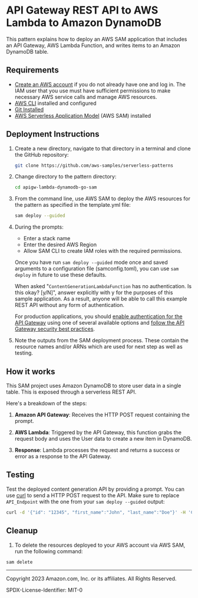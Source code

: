 # API Gateway REST API to AWS Lambda to Amazon DynamoDB

This pattern explains how to deploy an AWS SAM application that includes an API Gateway, AWS Lambda Function, and writes items to an Amazon DynamoDB table. 

## Requirements

* [Create an AWS account](https://portal.aws.amazon.com/gp/aws/developer/registration/index.html) if you do not already have one and log in. The IAM user that you use must have sufficient permissions to make necessary AWS service calls and manage AWS resources.
* [AWS CLI](https://docs.aws.amazon.com/cli/latest/userguide/install-cliv2.html) installed and configured
* [Git Installed](https://git-scm.com/book/en/v2/Getting-Started-Installing-Git)
* [AWS Serverless Application Model](https://docs.aws.amazon.com/serverless-application-model/latest/developerguide/serverless-sam-cli-install.html) (AWS SAM) installed

    
## Deployment Instructions

1. Create a new directory, navigate to that directory in a terminal and clone the GitHub repository:
   ```bash
   git clone https://github.com/aws-samples/serverless-patterns
   ```
2. Change directory to the pattern directory:
   ```bash
   cd apigw-lambda-dynamodb-go-sam
   ```
3. From the command line, use AWS SAM to deploy the AWS resources for the pattern as specified in the template.yml file:
   ```bash
   sam deploy --guided
   ```
4. During the prompts:

   - Enter a stack name
   - Enter the desired AWS Region
   - Allow SAM CLI to create IAM roles with the required permissions.

   Once you have run `sam deploy --guided` mode once and saved arguments to a configuration file (samconfig.toml), you can use `sam deploy` in future to use these defaults.

   When asked "`ContentGenerationLambdaFunction` has no authentication. Is this okay? [y/N]", answer explicitly with y for the purposes of this sample application. As a result, anyone will be able to call this example REST API without any form of authentication.

   For production applications, you should [enable authentication for the API Gateway](https://docs.aws.amazon.com/apigateway/latest/developerguide/apigateway-control-access-to-api.html) using one of several available options and [follow the API Gateway security best practices](https://docs.aws.amazon.com/apigateway/latest/developerguide/security-best-practices.html).

5. Note the outputs from the SAM deployment process. These contain the resource names and/or ARNs which are used for next step as well as testing.


## How it works

This SAM project uses Amazon DynamoDB to store user data in a single table. This is exposed through a serverless REST API.

Here's a breakdown of the steps:

1. **Amazon API Gateway**: Receives the HTTP POST request containing the prompt.

2. **AWS Lambda**: Triggered by the API Gateway, this function grabs the request body and uses the User data to create a new item in DynamoDB.

4. **Response**: Lambda processes the request and returns a success or error as a response to the API Gateway.

## Testing

Test the deployed content generation API by providing a prompt. You can use [curl](https://curl.se/) to send a HTTP POST request to the API. Make sure to replace `API_Endpoint` with the one from your `sam deploy --guided` output:

```bash
curl -d '{"id": "12345", "first_name":"John", "last_name":"Doe"}' -H 'Content-Type: application/json'  <API_Endpoint>
```

## Cleanup

1. To delete the resources deployed to your AWS account via AWS SAM, run the following command:

```bash
sam delete
```

---

Copyright 2023 Amazon.com, Inc. or its affiliates. All Rights Reserved.

SPDX-License-Identifier: MIT-0
